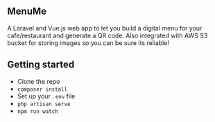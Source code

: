 ## MenuMe 

A Laravel and Vue.js web app to let you build a digital menu for your cafe/restaurant and generate a QR code. Also integrated with AWS S3 bucket for storing images so you can be sure its reliable!

## Getting started
- Clone the repo
- `composer install`
- Set up your `.env` file
- `php artisan serve`
- `npm run watch`

